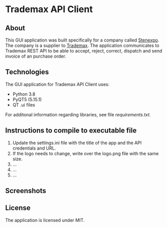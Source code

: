 # Trademax API Client

## About

This GUI application was built specifically for a company called [Stenexpo](https://stenexpo.com).
The company is a supplier to [Trademax](https://trademax.com). The application communicates to Trademax REST API to be able to
accept, reject, correct, dispatch and send invoice of an purchase order.

## Technologies

The GUI application for Trademax API Client uses:

* Python 3.8
* PyQT5 (5.15.1)
* QT .ui files

For additonal information regarding libraries, see file _requirements.txt_.

## Instructions to compile to executable file

1. Update the settings.ini file with the title of the app and the API credentials and URL.
2. If the logo needs to change, write over the logo.png file with the same size.
3. ...
4. ...
5. ...

## Screenshots

## License

The application is licensed under MIT.
